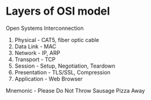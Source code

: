# Layers of OSI model
Open Systems Interconnection
1. Physical - CAT5, fiber optic cable
2. Data Link - MAC
3. Network - IP, ARP
4. Transport - TCP
5. Session - Setup, Negotiation, Teardown
6. Presentation - TLS/SSL, Compression
7. Application - Web Browser

Mnemonic - Please Do Not Throw Sausage Pizza Away